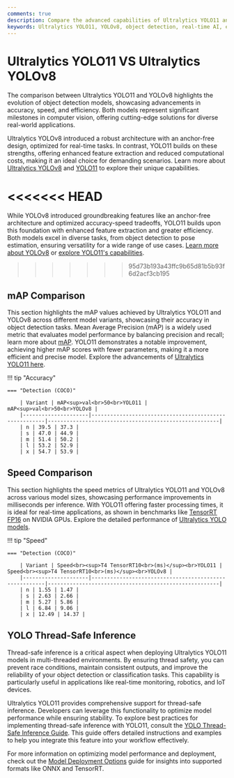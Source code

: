 ```yaml
---
comments: true
description: Compare the advanced capabilities of Ultralytics YOLO11 and YOLOv8 to discover which model delivers superior performance in object detection, real-time AI, and edge AI applications. Explore their key differences in accuracy, speed, and adaptability across various computer vision tasks.
keywords: Ultralytics YOLO11, YOLOv8, object detection, real-time AI, edge AI, computer vision, Ultralytics models, AI comparison
---
```


# Ultralytics YOLO11 VS Ultralytics YOLOv8

The comparison between Ultralytics YOLO11 and YOLOv8 highlights the evolution of object detection models, showcasing advancements in accuracy, speed, and efficiency. Both models represent significant milestones in computer vision, offering cutting-edge solutions for diverse real-world applications.

Ultralytics YOLOv8 introduced a robust architecture with an anchor-free design, optimized for real-time tasks. In contrast, YOLO11 builds on these strengths, offering enhanced feature extraction and reduced computational costs, making it an ideal choice for demanding scenarios. Learn more about [Ultralytics YOLOv8](https://docs.ultralytics.com/models/yolov8/) and [YOLO11](https://docs.ultralytics.com/models/yolo11/) to explore their unique capabilities.

# <<<<<<< HEAD

While YOLOv8 introduced groundbreaking features like an anchor-free architecture and optimized accuracy-speed tradeoffs, YOLO11 builds upon this foundation with enhanced feature extraction and greater efficiency. Both models excel in diverse tasks, from object detection to pose estimation, ensuring versatility for a wide range of use cases. [Learn more about YOLOv8](https://docs.ultralytics.com/models/yolov8/) or [explore YOLO11's capabilities](https://docs.ultralytics.com/models/yolo11/).

> > > > > > > 95d73b193a43ffc9b65d81b5b93f6d2acf3cb195

## mAP Comparison

This section highlights the mAP values achieved by Ultralytics YOLO11 and YOLOv8 across different model variants, showcasing their accuracy in object detection tasks. Mean Average Precision (mAP) is a widely used metric that evaluates model performance by balancing precision and recall; learn more about [mAP](https://www.ultralytics.com/glossary/mean-average-precision-map). YOLO11 demonstrates a notable improvement, achieving higher mAP scores with fewer parameters, making it a more efficient and precise model. Explore the advancements of [Ultralytics YOLO11 here](https://docs.ultralytics.com/models/yolo11/).

!!! tip "Accuracy"

    === "Detection (COCO)"

    	| Variant | mAP<sup>val<br>50<br>YOLO11 | mAP<sup>val<br>50<br>YOLOv8 |
    	|---------------------|-------------------------------------------------------|-------------------------------------------------------|
    	| n | 39.5 | 37.3 |
    	| s | 47.0 | 44.9 |
    	| m | 51.4 | 50.2 |
    	| l | 53.2 | 52.9 |
    	| x | 54.7 | 53.9 |

## Speed Comparison

This section highlights the speed metrics of Ultralytics YOLO11 and YOLOv8 across various model sizes, showcasing performance improvements in milliseconds per inference. With YOLO11 offering faster processing times, it is ideal for real-time applications, as shown in benchmarks like [TensorRT FP16](https://docs.ultralytics.com/integrations/tensorrt/) on NVIDIA GPUs. Explore the detailed performance of [Ultralytics YOLO models](https://docs.ultralytics.com/models/).

!!! tip "Speed"

    === "Detection (COCO)"

    	| Variant | Speed<br><sup>T4 TensorRT10<br>(ms)</sup><br>YOLO11 | Speed<br><sup>T4 TensorRT10<br>(ms)</sup><br>YOLOv8 |
    	|---------------------|-------------------------------------------------------|-------------------------------------------------------|
    	| n | 1.55 | 1.47 |
    	| s | 2.63 | 2.66 |
    	| m | 5.27 | 5.86 |
    	| l | 6.84 | 9.06 |
    	| x | 12.49 | 14.37 |

## YOLO Thread-Safe Inference

Thread-safe inference is a critical aspect when deploying Ultralytics YOLO11 models in multi-threaded environments. By ensuring thread safety, you can prevent race conditions, maintain consistent outputs, and improve the reliability of your object detection or classification tasks. This capability is particularly useful in applications like real-time monitoring, robotics, and IoT devices.

Ultralytics YOLO11 provides comprehensive support for thread-safe inference. Developers can leverage this functionality to optimize model performance while ensuring stability. To explore best practices for implementing thread-safe inference with YOLO11, consult the [YOLO Thread-Safe Inference Guide](https://docs.ultralytics.com/guides/yolo-thread-safe-inference/). This guide offers detailed instructions and examples to help you integrate this feature into your workflow effectively.

For more information on optimizing model performance and deployment, check out the [Model Deployment Options](https://docs.ultralytics.com/guides/model-deployment-options/) guide for insights into supported formats like ONNX and TensorRT.
